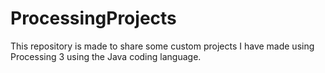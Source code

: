 # ProcessingProjects

This repository is made to share some custom projects I have made using Processing 3 using the Java coding language.
